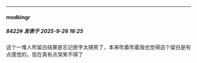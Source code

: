 ﻿
*****

####  modkingr  
##### 8422#       发表于 2025-9-26 16:25

这个一堆人吹留白结果是忘记嵌字太搞笑了，本来吹着吹着我也觉得这个留白是有点感觉的，现在真有点哭笑不得了

